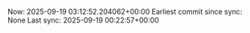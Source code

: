 Now: 2025-09-19 03:12:52.204062+00:00 Earliest commit since sync: None Last sync: 2025-09-19 00:22:57+00:00
